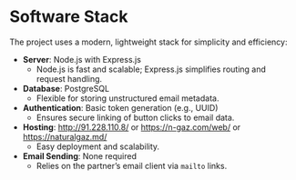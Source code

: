 # Software Stack

The project uses a modern, lightweight stack for simplicity and efficiency:

- **Server**: Node.js with Express.js
  - Node.js is fast and scalable; Express.js simplifies routing and request handling.
- **Database**: PostgreSQL
  - Flexible for storing unstructured email metadata.
- **Authentication**: Basic token generation (e.g., UUID)
  - Ensures secure linking of button clicks to email data.
- **Hosting**: http://91.228.110.8/ or https://n-gaz.com/web/ or https://naturalgaz.md/
  - Easy deployment and scalability.
- **Email Sending**: None required
  - Relies on the partner’s email client via `mailto` links.